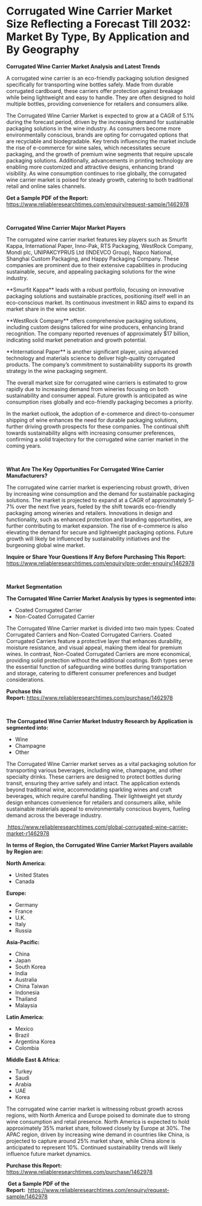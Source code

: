 <p><h1>Corrugated Wine Carrier Market Size Reflecting a Forecast Till 2032: Market By Type, By Application and By Geography</h1></p><p><strong>Corrugated Wine Carrier Market Analysis and Latest Trends</strong></p>
<p><p>A corrugated wine carrier is an eco-friendly packaging solution designed specifically for transporting wine bottles safely. Made from durable corrugated cardboard, these carriers offer protection against breakage while being lightweight and easy to handle. They are often designed to hold multiple bottles, providing convenience for retailers and consumers alike.</p><p>The Corrugated Wine Carrier Market is expected to grow at a CAGR of 5.1% during the forecast period, driven by the increasing demand for sustainable packaging solutions in the wine industry. As consumers become more environmentally conscious, brands are opting for corrugated options that are recyclable and biodegradable. Key trends influencing the market include the rise of e-commerce for wine sales, which necessitates secure packaging, and the growth of premium wine segments that require upscale packaging solutions. Additionally, advancements in printing technology are enabling more customized and attractive designs, enhancing brand visibility. As wine consumption continues to rise globally, the corrugated wine carrier market is poised for steady growth, catering to both traditional retail and online sales channels.</p></p>
<p><strong>Get a Sample PDF of the Report:&nbsp;</strong> <a href="https://www.reliableresearchtimes.com/enquiry/request-sample/1462978?utm_campaign=2740&utm_medium=2&utm_source=Github&utm_content=ia&utm_term=19042025&utm_id=corrugated-wine-carrier">https://www.reliableresearchtimes.com/enquiry/request-sample/1462978</a></p>
<p>&nbsp;</p>
<p><strong>Corrugated Wine Carrier Major Market Players</strong></p>
<p><p>The corrugated wine carrier market features key players such as Smurfit Kappa, International Paper, Inno-Pak, RTS Packaging, WestRock Company, Mondi plc, UNIPAKCYPRUS Ltd (INDEVCO Group), Napco National, Shanghai Custom Packaging, and Happy Packaging Company. These companies are prominent due to their extensive capabilities in producing sustainable, secure, and appealing packaging solutions for the wine industry.</p><p>**Smurfit Kappa** leads with a robust portfolio, focusing on innovative packaging solutions and sustainable practices, positioning itself well in an eco-conscious market. Its continuous investment in R&D aims to expand its market share in the wine sector.</p><p>**WestRock Company** offers comprehensive packaging solutions, including custom designs tailored for wine producers, enhancing brand recognition. The company reported revenues of approximately $17 billion, indicating solid market penetration and growth potential.</p><p>**International Paper** is another significant player, using advanced technology and materials science to deliver high-quality corrugated products. The company’s commitment to sustainability supports its growth strategy in the wine packaging segment.</p><p>The overall market size for corrugated wine carriers is estimated to grow rapidly due to increasing demand from wineries focusing on both sustainability and consumer appeal. Future growth is anticipated as wine consumption rises globally and eco-friendly packaging becomes a priority.</p><p>In the market outlook, the adoption of e-commerce and direct-to-consumer shipping of wine enhances the need for durable packaging solutions, further driving growth prospects for these companies. The continual shift towards sustainability aligns with increasing consumer preferences, confirming a solid trajectory for the corrugated wine carrier market in the coming years.</p></p>
<p>&nbsp;</p>
<p><strong>What Are The Key Opportunities For Corrugated Wine Carrier Manufacturers?</strong></p>
<p><p>The corrugated wine carrier market is experiencing robust growth, driven by increasing wine consumption and the demand for sustainable packaging solutions. The market is projected to expand at a CAGR of approximately 5-7% over the next five years, fueled by the shift towards eco-friendly packaging among wineries and retailers. Innovations in design and functionality, such as enhanced protection and branding opportunities, are further contributing to market expansion. The rise of e-commerce is also elevating the demand for secure and lightweight packaging options. Future growth will likely be influenced by sustainability initiatives and the burgeoning global wine market.</p></p>
<p><strong>Inquire or Share Your Questions If Any Before Purchasing This Report:</strong> <a href="https://www.reliableresearchtimes.com/enquiry/pre-order-enquiry/1462978?utm_campaign=2740&utm_medium=2&utm_source=Github&utm_content=ia&utm_term=19042025&utm_id=corrugated-wine-carrier">https://www.reliableresearchtimes.com/enquiry/pre-order-enquiry/1462978</a></p>
<p>&nbsp;</p>
<p><strong>Market Segmentation</strong></p>
<p><strong>The Corrugated Wine Carrier Market Analysis by types is segmented into:</strong></p>
<p><ul><li>Coated Corrugated Carrier</li><li>Non-Coated Corrugated Carrier</li></ul></p>
<p><p>The Corrugated Wine Carrier market is divided into two main types: Coated Corrugated Carriers and Non-Coated Corrugated Carriers. Coated Corrugated Carriers feature a protective layer that enhances durability, moisture resistance, and visual appeal, making them ideal for premium wines. In contrast, Non-Coated Corrugated Carriers are more economical, providing solid protection without the additional coatings. Both types serve the essential function of safeguarding wine bottles during transportation and storage, catering to different consumer preferences and budget considerations.</p></p>
<p><strong>Purchase this Report:&nbsp;</strong><a href="https://www.reliableresearchtimes.com/purchase/1462978?utm_campaign=2740&utm_medium=2&utm_source=Github&utm_content=ia&utm_term=19042025&utm_id=corrugated-wine-carrier">https://www.reliableresearchtimes.com/purchase/1462978</a></p>
<p>&nbsp;</p>
<p><strong>The Corrugated Wine Carrier Market Industry Research by Application is segmented into:</strong></p>
<p><ul><li>Wine</li><li>Champagne</li><li>Other</li></ul></p>
<p><p>The Corrugated Wine Carrier market serves as a vital packaging solution for transporting various beverages, including wine, champagne, and other specialty drinks. These carriers are designed to protect bottles during transit, ensuring they arrive safely and intact. The application extends beyond traditional wine, accommodating sparkling wines and craft beverages, which require careful handling. Their lightweight yet sturdy design enhances convenience for retailers and consumers alike, while sustainable materials appeal to environmentally conscious buyers, fueling demand across the beverage industry.</p></p>
<p><a href="https://www.reliableresearchtimes.com/global-corrugated-wine-carrier-market-r1462978?utm_campaign=2740&utm_medium=2&utm_source=Github&utm_content=ia&utm_term=19042025&utm_id=corrugated-wine-carrier">&nbsp;https://www.reliableresearchtimes.com/global-corrugated-wine-carrier-market-r1462978</a></p>
<p><strong>In terms of Region, the Corrugated Wine Carrier Market Players available by Region are:</strong></p>
<p>
    <p> <strong> North America: </strong>
        <ul>
            <li>United States</li>
            <li>Canada</li>
        </ul>
        </p> 
    <p> <strong> Europe: </strong>
        <ul>
            <li>Germany</li>
            <li>France</li>
            <li>U.K.</li>
            <li>Italy</li>
            <li>Russia</li>
        </ul>
        </p> 
    <p> <strong> Asia-Pacific: </strong>
        <ul>
            <li>China</li>
            <li>Japan</li>
            <li>South Korea</li>
            <li>India</li>
            <li>Australia</li>
            <li>China Taiwan</li>
            <li>Indonesia</li>
            <li>Thailand</li>
            <li>Malaysia</li>
        </ul>
        </p> 
    <p> <strong> Latin America: </strong>
        <ul>
            <li>Mexico</li>
            <li>Brazil</li>
            <li>Argentina Korea</li>
            <li>Colombia</li>
        </ul>
        </p> 
    <p> <strong> Middle East & Africa: </strong>
        <ul>
            <li>Turkey</li>
            <li>Saudi</li>
            <li>Arabia</li>
            <li>UAE</li>
            <li>Korea</li>
        </ul>
    </p>
    </p>
<p><p>The corrugated wine carrier market is witnessing robust growth across regions, with North America and Europe poised to dominate due to strong wine consumption and retail presence. North America is expected to hold approximately 35% market share, followed closely by Europe at 30%. The APAC region, driven by increasing wine demand in countries like China, is projected to capture around 25% market share, while China alone is anticipated to represent 10%. Continued sustainability trends will likely influence future market dynamics.</p></p>
<p><strong>Purchase this Report: </strong><a href="https://www.reliableresearchtimes.com/purchase/1462978?utm_campaign=2740&utm_medium=2&utm_source=Github&utm_content=ia&utm_term=19042025&utm_id=corrugated-wine-carrier">https://www.reliableresearchtimes.com/purchase/1462978</a></p>
<p>&nbsp;<strong>Get a Sample PDF of the Report:&nbsp;&nbsp;</strong><a href="https://www.reliableresearchtimes.com/enquiry/request-sample/1462978?utm_campaign=2740&utm_medium=2&utm_source=Github&utm_content=ia&utm_term=19042025&utm_id=corrugated-wine-carrier">https://www.reliableresearchtimes.com/enquiry/request-sample/1462978</a></p>
<p><strong></strong></p>
<p><p></p><p></p><p></p></p>